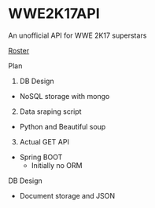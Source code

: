 # WWE2K17API
An unofficial API for WWE 2K17 superstars

[Roster](https://www.thesmackdownhotel.com/wwe2k17/roster/)

Plan

1. DB Design
  - NoSQL storage with mongo
  
2. Data sraping script
  - Python and Beautiful soup
  
3. Actual GET API
  - Spring BOOT 
      - Initially no ORM


DB Design

 - Document storage and JSON







